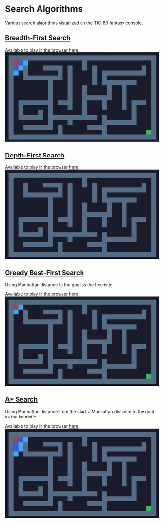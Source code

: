 # Search Algorithms
Various search algorithms visualized on the [TIC-80](https://tic80.com/) fantasy console.

## [Breadth-First Search](https://en.wikipedia.org/wiki/Breadth-first_search)
Available to play in the browser [here](https://tic80.com/play?cart=2094).
![preview-bfs](./preview-bfs.gif)

## [Depth-First Search](https://en.wikipedia.org/wiki/Depth-first_search)
Available to play in the browser [here](https://tic80.com/play?cart=2095).
![preview-dfs](./preview-dfs.gif)

## [Greedy Best-First Search](https://courses.cs.washington.edu/courses/cse326/03su/homework/hw3/bestfirstsearch.html)
Using Manhattan distance to the goal as the heuristic.

Available to play in the browser [here](https://tic80.com/play?cart=2096).
![preview-best](./preview-best.gif)

## [A* Search](https://www.redblobgames.com/pathfinding/a-star/introduction.html)
Using Manhattan distance from the start + Manhattan distance to the goal as the heuristic.

Available to play in the browser [here](https://tic80.com/play?cart=2097).
![preview-a-star](./preview-a-star.gif)
